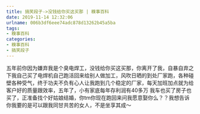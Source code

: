 ```yaml
---
title: 搞笑段子->没钱给你买这买那 | 糗事百科
date: 2019-11-14 12:32:06
urlname: 006b3df6eee74adc878d13262b45a5ba
tags: 
- 糗事百科
categories:
- 糗事百科
- 搞笑段子
---
```

五年前你因为嫌弃我是个臭电焊工，没钱给你买这买那，你离开了我，自暴自弃之下我自己买了电焊机自己跑活回来给别人做加工，风吹日晒的到处厂家跑，各种碰壁各种受气，终于功夫不负有心人让我跑到几个稳定的厂家，每天加班加点就为给客户好的质量跟效率，五年了，小有家底每年存利润有40多万 我车也买了房子也买了，正准备找个好姑娘结婚，你tm你现在跑回来问我愿意娶你么？？我想告诉你我要的是可以跟我同甘共苦的女人，不是坐享其成～


